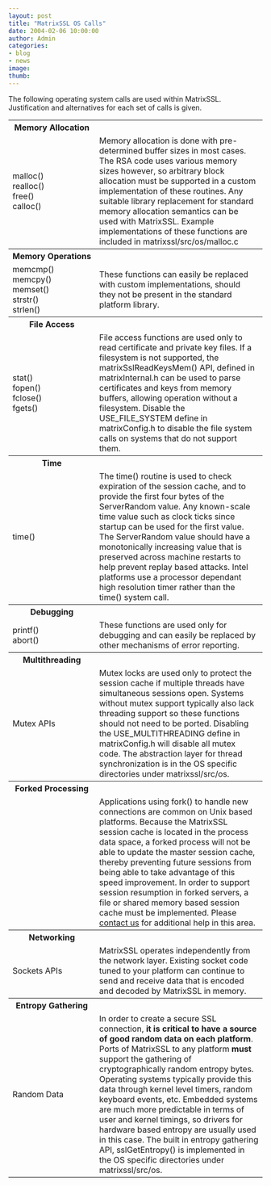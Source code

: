 ```yaml
---
layout: post
title: "MatrixSSL OS Calls"
date: 2004-02-06 10:00:00
author: Admin
categories:
- blog
- news
image:
thumb:
---
```

The following operating system calls are used within MatrixSSL.  Justification and alternatives for each set of calls is given.
<table id="grid">
<tr><th>Memory&nbsp;Allocation</th><th></th>
<tr><td>
malloc()<br />
realloc()<br />
free()<br />
calloc()
</td><td>Memory allocation is done with pre-determined buffer sizes in most cases.  The RSA code uses various memory sizes however, so arbitrary block allocation must be supported in a custom implementation of these routines. Any suitable library replacement for standard memory allocation semantics can be used with MatrixSSL.  Example implementations of these functions are included in matrixssl/src/os/malloc.c
</td></tr>
<tr><th>Memory&nbsp;Operations</th><th></th>
<tr><td>
memcmp()<br />
memcpy()<br />
memset()<br />
strstr()<br />
strlen()
<td>
These functions can easily be replaced with custom implementations, should they not be present in the standard platform library.
</td></tr>
<tr><th>File&nbsp;Access</th><th></th>
<tr><td>
stat()<br />
fopen()<br />
fclose()<br />
fgets()
<td>
File access functions are used only to read certificate and private key files.  If a filesystem is not supported, the matrixSslReadKeysMem() API, defined in matrixInternal.h can be used to parse certificates and keys from memory buffers, allowing operation without a filesystem.  Disable the USE_FILE_SYSTEM define in matrixConfig.h to disable the file system calls on systems that do not support them.
</td></tr>
<tr><th>Time</th><th></th>
<tr><td>
time()
<td>
The time() routine is used to check expiration of the session cache, and to provide the first four bytes of the ServerRandom value.  Any known-scale time value such as clock ticks since startup can be used for the first value.  The ServerRandom value should have a monotonically increasing value that is preserved across machine restarts to help prevent replay based attacks.  Intel platforms use a processor dependant high resolution timer rather than the time() system call.
</td></tr>
<tr><th>Debugging</th><th></th>
<tr><td>
printf()<br />
abort()
<br />
</td><td>These functions are used only for debugging and can easily be replaced by other mechanisms of error reporting.
</td></tr>
<tr><th>Multithreading</th><th></th>
<tr><td>
Mutex APIs<br />
<td>
Mutex locks are used only to protect the session cache if multiple threads have simultaneous sessions open.  Systems without mutex support typically also lack threading support so these functions should not need to be ported. Disabling the USE_MULTITHREADING define in matrixConfig.h will disable all mutex code.  The abstraction layer for thread synchronization is in the OS specific directories under matrixssl/src/os.
</td></tr>
<tr><th>Forked Processing</th><th></th>
<tr><td>
&nbsp;<br />
<td>
Applications using fork() to handle new connections are common on Unix based platforms.  Because the MatrixSSL session cache is located in the process data space, a forked process will not be able to update the master session cache, thereby preventing future sessions from being able to take advantage of this speed improvement.  In order to support session resumption in forked servers, a file or shared memory based session cache must be implemented.  Please <a href="support.html">contact us</a> for additional help in this area. 
</td></tr>
<tr><th>Networking</th><th></th>
<tr><td>
Sockets APIs<br />
<td>
MatrixSSL operates independently from the network layer.  Existing socket code tuned to your platform can continue to send and receive data that is encoded and decoded by MatrixSSL in memory.
</td></tr>
<tr><th>Entropy&nbsp;Gathering</th><th></th>
<tr><td>
Random Data
<td>
In order to create a secure SSL connection, <b>it is critical to have a source of good random data on each platform</b>.  Ports of MatrixSSL to any platform <b>must</b> support the gathering of cryptographically random entropy bytes.  Operating systems typically provide this data through kernel level timers, random keyboard events, etc.  Embedded systems are much more predictable in terms of user and kernel timings, so drivers for hardware based entropy are usually used in this case.  The built in entropy gathering API, sslGetEntropy() is implemented in the OS specific directories under matrixssl/src/os.
</td></tr>
</table>
